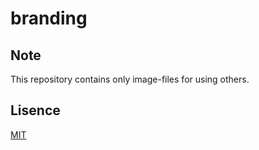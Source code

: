 # branding

## Note
This repository contains only image-files for using others.

## Lisence
[MIT](LICENSE)
